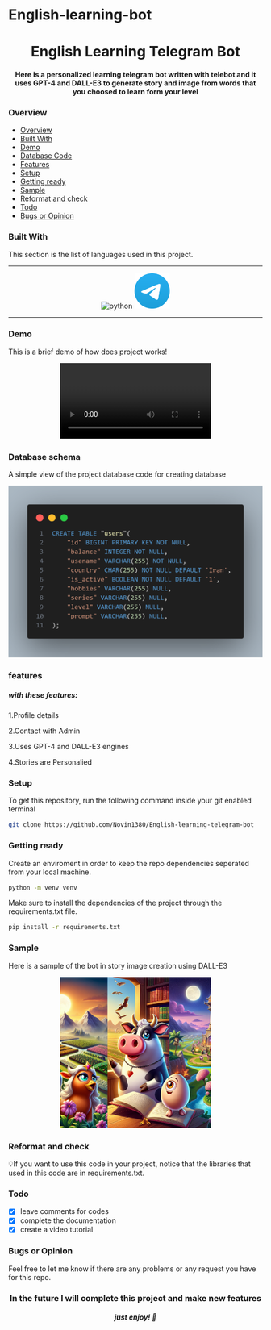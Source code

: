 # English-learning-bot
<h1 align="center">English Learning Telegram Bot</h1> 
<h4 align="center">Here is a personalized learning telegram bot written with telebot and it uses<strong> GPT-4 and DALL-E3 </strong>to generate story and image from words that you choosed to learn form your level</h4>


### Overview
- [Overview](#overview)
- [Built With](#Built-With)
- [Demo](#demo)
- [Database Code](#database-code)
- [Features](#features)
- [Setup](#setup)
- [Getting ready](#getting-ready)
- [Sample](#sample)
- [Reformat and check](#reformat-and-check)
- [Todo](#todo)
- [Bugs or Opinion](#bugs-or-opinion)


### Built With
<p> This section is the list of languages used in this project.</p>

---

<p align="center" >
<img src="https://hugovk.github.io/python-logos/img/EuroPython%20Society.png" alt="python" margin="20px"  width="70" height="70"/>
<img src="https://github.com/Novin1380/English-learning-telegram-bot/blob/main/demo/Telegram.png" alt="Telegram" margin="20px"  width="70" height="70"/>
</p>

---

### Demo
This is a brief demo of how does project works!
<p align="center">
<video src="https://github.com/Novin1380/English-learning-telegram-bot/blob/main/demo/Demo.mp4" alt="demo" width="300"/>
</p>


### Database schema
A simple view of the project database code for creating database
<p align="center">
<img src="https://github.com/Novin1380/English-learning-telegram-bot/blob/main/demo/sql-code.png" alt="database code" width="600"/>
</p>

### features
<h5>with these features:</h5>
 <p>1.Profile details</p>
 <p>2.Contact with Admin</p>
 <p>3.Uses GPT-4 and DALL-E3 engines</p>
 <p>4.Stories are Personalied</p>


### Setup
To get this repository, run the following command inside your git enabled terminal
```bash
git clone https://github.com/Novin1380/English-learning-telegram-bot
```


### Getting ready
Create an enviroment in order to keep the repo dependencies seperated from your local machine.
```bash
python -m venv venv
```

Make sure to install the dependencies of the project through the requirements.txt file.
```bash
pip install -r requirements.txt
```

### Sample
Here is a sample of the bot in story image creation using DALL-E3
<p align="center">
<img src="https://github.com/Novin1380/English-learning-telegram-bot/blob/main/demo/Cow-Egg.png" alt="Sample" width="300"/>
</p>

### Reformat and check
💡If you want to use this code in your project, notice that the libraries that used in this code are in requirements.txt.

### Todo
- [x] leave comments for codes
- [x] complete the documentation
- [x] create a video tutorial

### Bugs or Opinion
Feel free to let me know if there are any problems or any request you have for this repo.

<h3 align="center" color="red">In the future I will complete this project and make new features</h3>

<h5 align="center">just enjoy! 👋</h5>